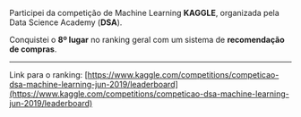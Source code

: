 Participei da competição de Machine Learning **KAGGLE**, organizada pela Data Science Academy (**DSA**).

Conquistei o **8º lugar** no ranking geral com um sistema de **recomendação de compras**.

---

Link para o ranking: [https://www.kaggle.com/competitions/competicao-dsa-machine-learning-jun-2019/leaderboard](https://www.kaggle.com/competitions/competicao-dsa-machine-learning-jun-2019/leaderboard)
